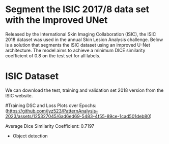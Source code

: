# Segment the ISIC 2017/8 data set with the Improved UNet 
Released by the International Skin Imaging Collaboration (ISIC), the ISIC 2018 dataset was used in the annual Skin Lesion Analysis challenge.
Below is a solution that segments the ISIC dataset using an improved U-Net architecture. The model aims to achieve a minimum DICE similarity coefficient of 0.8 on the test set for all labels.

# ISIC Dataset
We can download the test, training and validation set 2018 version from the ISIC website.

#Training DSC and Loss Plots over Epochs:
(https://github.com/jyz523/PatternAnalysis-2023/assets/125327045/6ad6ed69-5483-4f55-89ce-1cad501deb80)

Average Dice Similarity Coefficient: 0.7197

* Object detection

